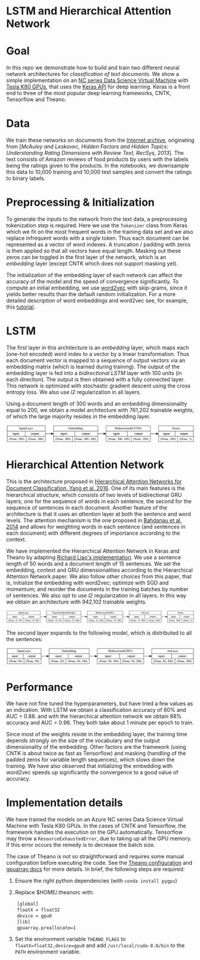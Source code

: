 # LSTM and Hierarchical Attention Network

# Goal

In this repo we demonstrate how to build and train two different neural network architectures for *classification of text documents*. We show a simple implementation on an [NC series Data Science Virtual Machine](https://docs.microsoft.com/en-us/azure/virtual-machines/windows/sizes-gpu) with [Tesla K80 GPUs](http://www.nvidia.com/object/tesla-k80.html), that uses the [Keras API](https://keras.io) for deep learning. Keras is a front end to three of the most popular deep learning frameworks, CNTK, Tensorflow and Theano. 

# Data 

We train these networks on documents from the [Internet archive](https://archive.org/details/amazon-reviews-1995-2013), originating from [*McAuley and Leskovec, Hidden Factors and Hidden Topics: Understanding Rating Dimensions with Review Text, RecSys, 2013*]. The text consists of Amazon reviews of food products by users with the labels being the ratings given to the products. In the notebooks, we downsample this data to 10,000 training and 10,000 test samples and convert the ratings to binary labels.

# Preprocessing & Initialization

To generate the inputs to the network from the text data, a preprocessing tokenization step is required. Here we use the `Tokenizer` class from Keras which we fit on the most frequent words in the training data set and we also replace infrequent words with a single token. Thus each document can be represented as a vector of word indexes. A truncation / padding with zeros is then applied so that all vectors have equal length. Masking out these zeros can be toggled in the first layer of the network, which is an *embedding* layer (except CNTK which does not support masking yet). 

The initialization of the embedding layer of each network can affect the accuracy of the model and the speed of convergence significantly. To compute an initial embedding, we use [word2vec](https://arxiv.org/pdf/1301.3781.pdf) with skip-grams, since it yields better results than the default random initialization. For a more detailed description of word embeddings and word2vec see, for example, this [tutorial](http://adventuresinmachinelearning.com/gensim-word2vec-tutorial/).


# LSTM 

The first layer in this architecture is an *embedding* layer, which maps each (one-hot encoded) word index to a vector by a linear transformation. Thus each document vector is mapped to a sequence of output vectors via an embedding matrix (which is learned during training). The output of the embedding layer is fed into a *bidirectional LSTM* layer with 100 units (in each direction). The output is then obtained with a fully connected layer. This network is optimized with stochastic gradient descent using the cross entropy loss. We also use *l2* regularization in all layers.

Using a document length of 300 words and an embedding dimensionality equal to 200, we obtain a model architecture with 761,202 trainable weights, of which the large majority resides in the embedding layer.

![model](/images/lstm_model.png)


# Hierarchical Attention Network

This is the architecture proposed in 
[Hierarchical Attention Networks for Document Classiﬁcation, Yang et al. 2016](https://www.cs.cmu.edu/~diyiy/docs/naacl16.pdf). One of its main features is the hierarchical structure, which consists of two levels of bidirectional GRU layers, one for the sequence of words in each sentence, the second for the sequence of sentences in each document. Another feature of the architecture is that it uses an *attention* layer at both the sentence and word levels. The attention mechanism is the one proposed in [Bahdanau et al. 2014](https://arxiv.org/pdf/1409.0473.pdf) and allows for weighting words in each sentence (and sentences in each document) with different degrees of importance according to the context. 

We have implemented the Hierarchical Attention Network in Keras and Theano by adapting 
[Richard Liao's implementation](https://github.com/richliao/textClassifier/blob/master/textClassifierHATT.py).
We use a sentence length of 50 words and a document length of 15 sentences. We set the embedding, context and GRU dimensionalities according to the Hierarchical Attention Network paper. We also follow other choices from this paper, that is, initialize the embedding with word2vec; optimize with SGD and momentum; and reorder the documents in the training batches by number of sentences. We also opt to use *l2* regularization in all layers. In this way we obtain an architecture with 942,102 trainable weights.

![model](/images/hatt_model.png)

The second layer expands to the following model, which is distributed to all the sentences:

![sent_model](/images/hatt_model_sent.png)


# Performance

We have not fine tuned the hyperparameters, but have tried a few values as an indication. With LSTM we obtain a classification accuracy of 80% and AUC = 0.88. and with the hierarchical attention network we obtain 88% accuracy and AUC = 0.96. They both take about 1 minute per epoch to train. 

Since most of the weights reside in the embedding layer, the training time depends strongly on the size of the vocabulary and the output dimensionality of the embedding. Other factors are the framework (using CNTK is about twice as fast as Tensorflow) and masking (handling of the padded zeros for variable length sequences), which slows down the training. We have also observed that initializing the embedding with word2vec speeds up significantly the convergence to a good value of accuracy.   


# Implementation details

We have trained the models on an Azure NC series Data Science Virtual Machine with Tesla K80 GPUs. In the cases of CNTK and Tensorflow, the framework handles the execution on the GPU automatically. Tensorflow may throw a `ResourceExhaustedError`, due to taking up all the GPU memory. If this error occurs the remedy is to decrease the batch size.

The case of Theano is not so straightforward and requires some manual configuration before executing the code. See the [Theano configuration](http://deeplearning.net/software/theano_versions/0.9.X/library/config.html) and [gpuarray docs](https://github.com/Theano/Theano/wiki/Converting-to-the-new-gpu-back-end%28gpuarray%29) for more details. In brief, the following steps are required:
1. Ensure the right python dependencies (with `conda install pygpu`)

2. Replace $HOME/.theanorc with:
```
    [global]
    floatX = float32
    device = gpu0
    [lib]
    gpuarray.preallocate=1
```

3. Set the environment variable `THEANO_FLAGS` to `floatX=float32,device=gpu0` and add `/usr/local/cuda-8.0/bin` to the `PATH` environment variable.

